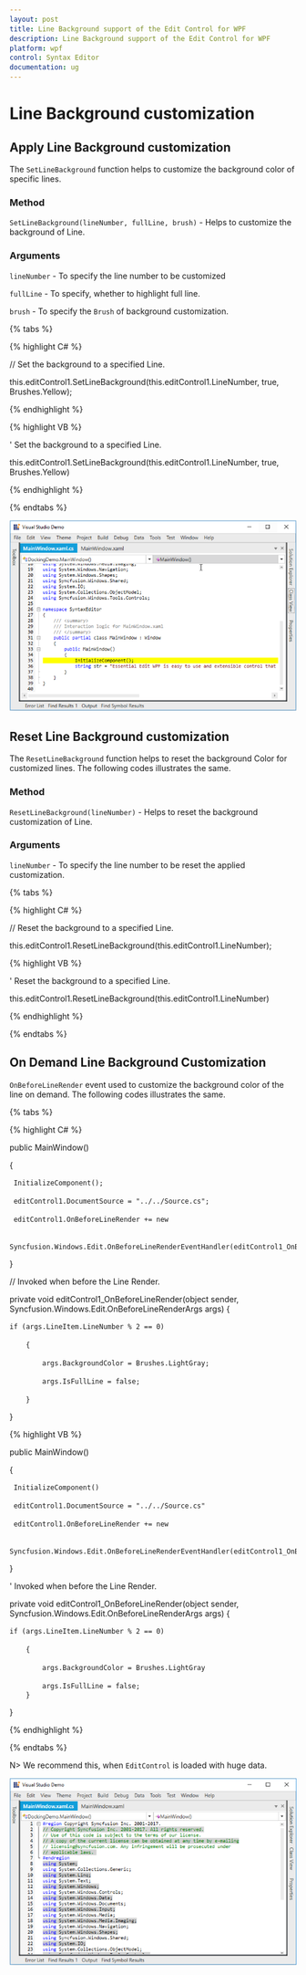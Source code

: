 ```yaml
---
layout: post
title: Line Background support of the Edit Control for WPF
description: Line Background support of the Edit Control for WPF
platform: wpf
control: Syntax Editor
documentation: ug
---
```


# Line Background customization

## Apply Line Background customization

The `SetLineBackground` function helps to customize the background color of specific lines.

### Method

`SetLineBackground(lineNumber, fullLine, brush)` - Helps to customize the background of Line. 

### Arguments

`lineNumber` - To specify the line number to be customized

`fullLine` - To specify, whether to highlight full line. 

`brush` - To specify the `Brush` of background customization. 

{% tabs %}

{% highlight C# %}

// Set the background to a specified Line.

this.editControl1.SetLineBackground(this.editControl1.LineNumber, true, Brushes.Yellow);

{% endhighlight %}

{% highlight VB %}

' Set the background to a specified Line.

this.editControl1.SetLineBackground(this.editControl1.LineNumber, true, Brushes.Yellow)

{% endhighlight  %}

{% endtabs %}

![](Line-Background-Customization_images/SetLineBackground.png)

## Reset Line Background customization

The `ResetLineBackground` function helps to reset the background Color for customized lines. The following codes illustrates the same. 

### Method

`ResetLineBackground(lineNumber)` - Helps to reset the background customization of Line. 

### Arguments

`lineNumber` - To specify the line number to be reset the applied customization. 

{% tabs %}

{% highlight C# %}

// Reset the background to a specified Line.

this.editControl1.ResetLineBackground(this.editControl1.LineNumber);

{% highlight VB %}

' Reset the background to a specified Line.

this.editControl1.ResetLineBackground(this.editControl1.LineNumber)

{% endhighlight  %}

{% endtabs %}


## On Demand Line Background Customization 

`OnBeforeLineRender` event used to customize the background color of the line on demand. The following codes illustrates the same. 

{% tabs %}

{% highlight C# %}

public MainWindow()

{

     InitializeComponent();

     editControl1.DocumentSource = "../../Source.cs";
     
     editControl1.OnBeforeLineRender += new 
     
     Syncfusion.Windows.Edit.OnBeforeLineRenderEventHandler(editControl1_OnBeforeLineRender);
}

// Invoked when before the Line Render.

 private void editControl1_OnBeforeLineRender(object sender, Syncfusion.Windows.Edit.OnBeforeLineRenderArgs args)
{
   
    if (args.LineItem.LineNumber % 2 == 0)
   
        {
   
            args.BackgroundColor = Brushes.LightGray;
   
            args.IsFullLine = false;
   
        }
}

{% highlight VB %}

public MainWindow()

{

     InitializeComponent()

     editControl1.DocumentSource = "../../Source.cs"
     
     editControl1.OnBeforeLineRender += new 
     
     Syncfusion.Windows.Edit.OnBeforeLineRenderEventHandler(editControl1_OnBeforeLineRender)
}

' Invoked when before the Line Render.

 private void editControl1_OnBeforeLineRender(object sender, Syncfusion.Windows.Edit.OnBeforeLineRenderArgs args)
{
   
    if (args.LineItem.LineNumber % 2 == 0)
   
        {
   
            args.BackgroundColor = Brushes.LightGray
   
            args.IsFullLine = false;   
        }
}

{% endhighlight  %}

{% endtabs %}

N> We recommend this, when `EditControl` is loaded with huge data.

![](Line-Background-Customization_images/OnBeforeEvent.png)

